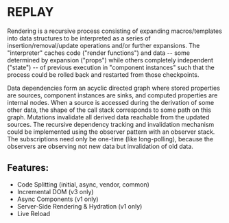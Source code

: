 # REPLAY

Rendering is a recursive process consisting of expanding macros/templates into data structures to be interpreted as a series of insertion/removal/update operations and/or further expansions. The "interpreter" caches code ("render functions") and data -- some determined by expansion ("props") while others completely independent ("state") -- of previous execution in "component instances" such that the process could be rolled back and restarted from those checkpoints.

Data dependencies form an acyclic directed graph where stored properties are sources, component instances are sinks, and computed properties are internal nodes. When a source is accessed during the derivation of some other data, the shape of the call stack corresponds to some path on this graph. Mutations invalidate all derived data reachable from the updated sources. The recursive dependency tracking and invalidation mechanism could be implemented using the observer pattern with an observer stack. The subscriptions need only be one-time (like long-polling), because the observers are observing not new data but invalidation of old data.

## Features:

- Code Splitting (initial, async, vendor, common)
- Incremental DOM (v3 only)
- Async Components (v1 only)
- Server-Side Rendering & Hydration (v1 only)
- Live Reload
